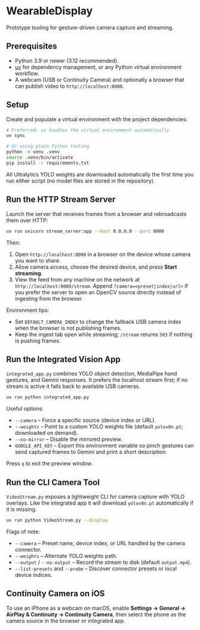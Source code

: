 # WearableDisplay

Prototype tooling for gesture-driven camera capture and streaming.

## Prerequisites

- Python 3.9 or newer (3.12 recommended).
- [uv](https://docs.astral.sh/uv/) for dependency management, or any Python virtual
  environment workflow.
- A webcam (USB or Continuity Camera) and optionally a browser that can publish video to
  `http://localhost:8000`.

## Setup

Create and populate a virtual environment with the project dependencies:

```bash
# Preferred: uv handles the virtual environment automatically
uv sync

# Or using plain Python tooling
python -m venv .venv
source .venv/bin/activate
pip install -r requirements.txt
```

All Ultralytics YOLO weights are downloaded automatically the first time you run either
script (no model files are stored in the repository).

## Run the HTTP Stream Server

Launch the server that receives frames from a browser and rebroadcasts them over HTTP:

```bash
uv run uvicorn stream_server:app --host 0.0.0.0 --port 8000
```

Then:

1. Open `http://localhost:8000` in a browser on the device whose camera you want to share.
2. Allow camera access, choose the desired device, and press **Start streaming**.
3. View the feed from any machine on the network at `http://localhost:8000/stream`.
   Append `?camera=<preset|index|url>` if you prefer the server to open an OpenCV source
   directly instead of ingesting from the browser.

Environment tips:

- Set `DEFAULT_CAMERA_INDEX` to change the fallback USB camera index when the browser is
  not publishing frames.
- Keep the ingest tab open while streaming; `/stream` returns `503` if nothing is pushing
  frames.

## Run the Integrated Vision App

`integrated_app.py` combines YOLO object detection, MediaPipe hand gestures, and Gemini
responses. It prefers the localhost stream first; if no stream is active it falls back
to available USB cameras.

```bash
uv run python integrated_app.py
```

Useful options:

- `--camera` – Force a specific source (device index or URL).
- `--weights` – Point to a custom YOLO weights file (default `yolov8n.pt`; downloaded on
  demand).
- `--no-mirror` – Disable the mirrored preview.
- `GOOGLE_API_KEY` – Export this environment variable so pinch gestures can send captured
  frames to Gemini and print a short description.

Press `q` to exit the preview window.

## Run the CLI Camera Tool

`VideoStream.py` exposes a lightweight CLI for camera capture with YOLO overlays. Like
the integrated app it will download `yolov8n.pt` automatically if it is missing.

```bash
uv run python VideoStream.py --display
```

Flags of note:

- `--camera` – Preset name, device index, or URL handled by the camera connector.
- `--weights` – Alternate YOLO weights path.
- `--output` / `--no-output` – Record the stream to disk (default `output.mp4`).
- `--list-presets` and `--probe` – Discover connector presets or local device indices.

## Continuity Camera on iOS

To use an iPhone as a webcam on macOS, enable **Settings → General → AirPlay & Continuity
→ Continuity Camera**, then select the phone as the camera source in the browser or
integrated app.
